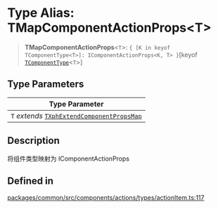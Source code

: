 # Type Alias: TMapComponentActionProps\<T\>

> **TMapComponentActionProps**\<`T`\>: `{ [K in keyof TComponentType<T>]: IComponentActionProps<K, T> }`\[keyof [`TComponentType`](TComponentType.md)\<`T`\>\]

## Type Parameters

| Type Parameter |
| ------ |
| `T` *extends* [`TXphExtendComponentPropsMap`](TXphExtendComponentPropsMap.md) |

## Description

将组件类型映射为 IComponentActionProps

## Defined in

[packages/common/src/components/actions/types/actionItem.ts:117](https://github.com/XiaoPiHong/xph-crud/blob/99ec0ffb61581e75526484c4dd7c2cd81ce44894/packages/common/src/components/actions/types/actionItem.ts#L117)
